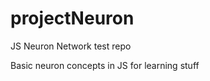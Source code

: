 projectNeuron
=============

JS Neuron Network test repo

Basic neuron concepts in JS for learning stuff
